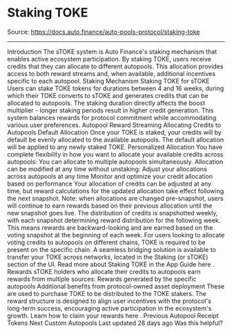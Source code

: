 # Staking TOKE

Source: https://docs.auto.finance/auto-pools-protocol/staking-toke

---

Introduction
The sTOKE system is Auto Finance's staking mechanism that enables active ecosystem participation. By staking TOKE, users receive credits that they can allocate to different autopools. This allocation provides access to both reward streams and, when available, additional incentives specific to each autopool.
Staking Mechanism
Staking TOKE for sTOKE
Users can stake TOKE tokens for durations between 4 and 16 weeks, during which their TOKE converts to sTOKE and generates credits that can be allocated to autopools. The staking duration directly affects the boost multiplier - longer staking periods result in higher credit generation. This system balances rewards for protocol commitment while accommodating various user preferences.
Autopool Reward Streaming
Allocating Credits to Autopools
Default Allocation
Once your TOKE is staked, your credits will by default be evenly allocated to the available autopools. The default allocation will be applied to any newly staked TOKE.
Personalized Allocation
You have complete flexibility in how you want to allocate your available credits across autopools:
You can allocate to multiple autopools simultaneously.
Allocation can be modified at any time without unstaking:
Adjust your allocations across autopools at any time
Monitor and optimize your credit allocation based on performance
Your allocation of credits can be adjusted at any time, but reward calculations for the updated allocation take effect following the next snapshot. Note: when allocations are changed pre-snapshot, users will continue to earn rewards based on their previous allocation until the new snapshot goes live.
The distribution of credits is snapshotted weekly, with each snapshot determining reward distribution for the following week. This means rewards are backward-looking and are earned based on the voting snapshot at the beginning of each week.
For users looking to allocate voting credits to autopools on different chains, TOKE is required to be present on the specific chain. A seamless bridging solution is available to transfer your TOKE across networks, located in the Staking (or sTOKE) section of the UI.
Read more about Staking TOKE in the
App Guide here
.
Rewards
sTOKE holders who allocate their credits to autopools earn rewards from multiple sources:
Rewards generated by the specific autopools
Additional benefits from protocol-owned asset deployment
These are used to purchase TOKE to be distributed to the TOKE stakers.
The reward structure is designed to align user incentives with the protocol's long-term success, encouraging active participation in the ecosystem's growth.
Learn how to claim your rewards
here
.
Previous
Autopool Receipt Tokens
Next
Custom Autopools
Last updated
28 days ago
Was this helpful?